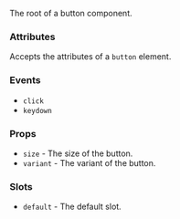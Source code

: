 The root of a button component.

### Attributes

Accepts the attributes of a `button` element.

### Events

- `click`
- `keydown`

### Props

- `size` - The size of the button.
- `variant` - The variant of the button.

### Slots

- `default` - The default slot.

<!-- @include(./example.md) -->
